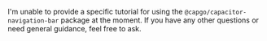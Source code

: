 I'm unable to provide a specific tutorial for using the `@capgo/capacitor-navigation-bar` package at the moment. If you have any other questions or need general guidance, feel free to ask.